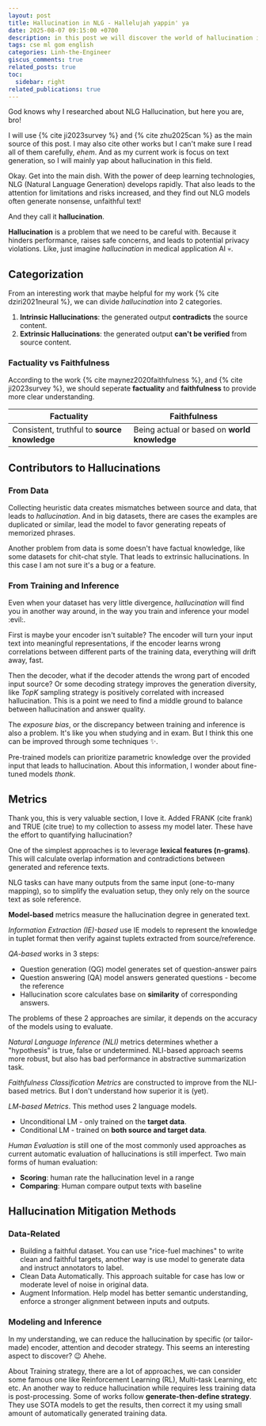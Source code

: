 ```yaml
---
layout: post
title: Hallucination in NLG - Hallelujah yappin' ya
date: 2025-08-07 09:15:00 +0700
description: in this post we will discover the world of hallucination in NLG
tags: cse ml gom english
categories: Linh-the-Engineer
giscus_comments: true
related_posts: true
toc:
  sidebar: right
related_publications: true
---
```


God knows why I researched about NLG Hallucination, but here you are, bro!

I will use {% cite ji2023survey %} and {% cite zhu2025can %} as the main source of this post. I may also cite other works but I can't make sure I read all of them carefully, *ehem*. And as my current work is focus on text generation, so I will mainly yap about hallucination in this field.

Okay. Get into the main dish. With the power of deep learning technologies, NLG (Natural Language Generation) develops rapidly. That also leads to the attention for limitations and risks increased, and they find out NLG models often generate nonsense, unfaithful text!

And they call it **hallucination**.

**Hallucination** is a problem that we need to be careful with. Because it hinders performance, raises safe concerns, and leads to potential privacy violations. Like, just imagine *hallucination* in medical application AI :skull:.

## Categorization

From an interesting work that maybe helpful for my work {% cite dziri2021neural %}, we can divide *hallucination* into 2 categories.

1. **Intrinsic Hallucinations**: the generated output **contradicts** the source content.
2. **Extrinsic Hallucinations**: the generated output **can't be verified** from source content.

### Factuality vs Faithfulness

According to the work {% cite maynez2020faithfulness %}, and {% cite ji2023survey %}, we should seperate **factuality** and **faithfulness** to provide more clear understanding.

| Factuality                                   | Faithfulness                                 |
|----------------------------------------------|----------------------------------------------|
| Consistent, truthful to **source knowledge** | Being actual or based on **world knowledge** |

## Contributors to Hallucinations

### From Data

Collecting heuristic data creates mismatches between source and data, that leads to *hallucination*. And in big datasets, there are cases the examples are duplicated or similar, lead the model to favor generating repeats of memorized phrases.

Another problem from data is some doesn't have factual knowledge, like some datasets for chit-chat style. That leads to extrinsic hallucinations. In this case I am not sure it's a bug or a feature.

### From Training and Inference

Even when your dataset has very little divergence, *hallucination* will find you in another way around, in the way you train and inference your model :evil:.

First is maybe your encoder isn't suitable? The encoder will turn your input text into meaningful representations, if the encoder learns wrong correlations between different parts of the training data, everything will drift away, fast.

Then the decoder, what if the decoder attends the wrong part of encoded input source? Or some decoding strategy improves the generation diversity, like *TopK* sampling strategy is positively correlated with increased hallucination. This is a point we need to find a middle ground to balance between hallucination and answer quality.

The *exposure bias*, or the discrepancy between training and inference is also a problem. It's like you when studying and in exam. But I think this one can be improved through some techniques :sparkles:.

Pre-trained models can prioritize parametric knowledge over the provided input that leads to hallucination. About this information, I wonder about fine-tuned models *thonk*.

## Metrics

Thank you, this is very valuable section, I love it. Added FRANK (cite frank) and TRUE (cite true) to my collection to assess my model later. These have the effort to quantifying hallucination?

One of the simplest approaches is to leverage **lexical features (n-grams)**. This will calculate overlap information and contradictions between generated and reference texts.

NLG tasks can have many outputs from the same input (one-to-many mapping), so to simplify the evaluation setup, they only rely on the source text as sole reference.

**Model-based** metrics measure the hallucination degree in generated text.

*Information Extraction (IE)-based* use IE models to represent the knowledge in tuplet format then verify against tuplets extracted from source/reference.

*QA-based* works in 3 steps:

- Question generation (QG) model generates set of question-answer pairs
- Question answering (QA) model answers generated questions - become the reference
- Hallucination score calculates base on **similarity** of corresponding answers.

The problems of these 2 approaches are similar, it depends on the accuracy of the models using to evaluate.

*Natural Language Inference (NLI)* metrics determines whether a "hypothesis" is true, false or undetermined. NLI-based approach seems more robust, but also has bad performance in abstractive summarization task.

*Faithfulness Classification Metrics* are constructed to improve from the NLI-based metrics. But I don't understand how superior it is (yet).

*LM-based Metrics*. This method uses 2 language models.

- Unconditional LM - only trained on the **target data**.
- Conditional LM - trained on **both source and target data**.

*Human Evaluation* is still one of the most commonly used approaches as current automatic evaluation of hallucinations is still imperfect. Two main forms of human evaluation:

- **Scoring**: human rate the hallucination level in a range
- **Comparing**: Human compare output texts with baseline

## Hallucination Mitigation Methods

### Data-Related

- Building a faithful dataset. You can use "rice-fuel machines" to write clean and faithful targets, another way is use model to generate data and instruct annotators to label.
- Clean Data Automatically. This approach suitable for case has low or moderate level of noise in original data.
- Augment Information. Help model has better semantic understanding, enforce a stronger alignment between inputs and outputs.

### Modeling and Inference

In my understanding, we can reduce the hallucination by specific (or tailor-made) encoder, attention and decoder strategy. This seems an interesting aspect to discover? :wink: Ahehe.

About Training strategy, there are a lot of approaches, we can consider some famous one like Reinforcement Learning (RL), Multi-task Learning, etc etc. An another way to reduce hallucination while requires less training data is post-processing. Some of works follow **generate-then-define strategy**. They use SOTA models to get the results, then correct it my using small amount of automatically generated training data.
